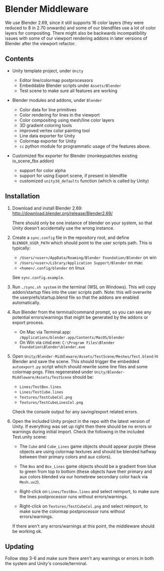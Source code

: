 # Blender Middleware

We use Blender 2.69, since it still supports 16 color layers (they
were reduced to 8 in 2.70 onwards) and some of our blendfiles use a
lot of color layers for compositing. There might also be backwards
incompatibility issues with some of our viewport rendering addons in
later versions of Blender after the viewport refactor.

## Contents

- Unity template project, under `Unity`
  - Editor line/colormap postprocessors
  - Embeddable Blender scripts under `Assets/Blender`
  - Test scene to make sure all features are working

- Blender modules and addons, under `Blender`
  - Color data for line primitives
  - Color rendering for lines in the viewport
  - Color compositing using mesh/line color layers
  - 3D gradient coloring tools
  - improved vertex color painting tool
  - Line data exporter for Unity
  - Colormap exporter for Unity
  - `cc` python module for programmatic usage of the features above.

- Customized fbx exporter for Blender (monkeypatches existing io_scene_fbx addon)
  - support for color alpha
  - support for using Export scene, if present in blendfile
  - customized `unity3d_defaults` function (which is called by Unity)

## Installation

1. Download and install Blender 2.69: http://download.blender.org/release/Blender2.69/

   There should only be one instance of blender on your system, so
   that Unity doesn't accidentally use the wrong instance.

2. Create a `sync.config` file in the repository root, and define
   `BLENDER_USER_PATH` which should point to the user scripts
   path. This is typically:

   - `/Users/<user>/AppData/Roaming/Blender Foundation/Blender` on win
   - `/Users/<user>/Library/Application Support/Blender` on mac
   - `<home>/.config/blender` on linux

   See `sync.config.example`.

3. Run `./sync.sh system` in the terminal (WSL on Windows). This will
   copy addon/startup files into the user scripts path. Note: this
   will overwrite the userprefs/startup.blend file so that the addons
   are enabled automatically.

4. Run Blender from the terminal/command prompt, so you can see any
   potential errors/warnings that might be generated by the addons or
   export process.

   - On Mac via Terminal.app: `/Applications/blender.app/Contents/MacOS/blender`
   - On Win via cmd.exe: `C:\Program Files\Blender Foundation\Blender\blender.exe`

5. Open `Unity/Blender-Middleware/Assets/TestScene/Meshes/Test.blend`
   in Blender and save the scene. This should trigger the embedded
   `autoexport.py` script which should rewrite some line files and
   some colormap pngs. Files regenerated under
   `Unity/Blender-Middleware/Assets/TestScene` should be:

   - `Lines/TestBox.lines`
   - `Lines/TestCube.lines`
   - `Textures/TestCubeCol.png`
   - `Textures/TestCubeLinesCol.png`

   Check the console output for any saving/export related errors.

6. Open the included Unity project in the repo with the latest version
   of Unity. If everything was set up right then there should be no
   errors or warnings during initial import. Check the following in
   the included Test.unity scene:

   - The `Cube` and `Cube_Lines` game objects should appear purple
     (these objects are using colormap textures and should be blended
     halfway between their primary colors and aux colors).

   - The `Box` and `Box_Lines` game objects should be a gradient from
     blue to green from top to bottom (these objects have their
     primary and aux colors blended via our homebrew secondary color
     hack via `Mesh.uv2`).

   - Right-click on `Lines/TestBox.lines` and select reimport, to make
     sure the lines postprocessor runs without errors/warnings.

   - Right-click on `Textures/TestCubeCol.png` and select reimport, to
     make sure the colormap postprocessor runs without
     errors/warnings.

   If there aren't any errors/warnings at this point, the middleware
   should be working ok.

## Updating

Follow step 3-6 and make sure there aren't any warnings or errors in
both the system and Unity's console/terminal.

